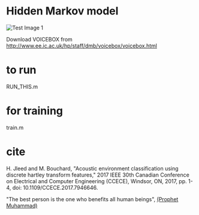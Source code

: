 # Hidden Markov model
![Test Image 1](https://ieeexplore.ieee.org/mediastore_new/IEEE/content/media/7938141/7946583/7946646/7946646-fig-2-source-small.gif)

Download VOICEBOX from
http://www.ee.ic.ac.uk/hp/staff/dmb/voicebox/voicebox.html
# to run
RUN_THIS.m

# for training
train.m


# cite
H. Jleed and M. Bouchard, "Acoustic environment classification using discrete hartley transform features," 2017 IEEE 30th Canadian Conference on Electrical and Computer Engineering (CCECE), Windsor, ON, 2017, pp. 1-4, doi: 10.1109/CCECE.2017.7946646.



  "The best person is the one who benefits all human beings", <a href="https://www.islam-guide.com/ch3-8.htm">(Prophet Muhammad)</a>
